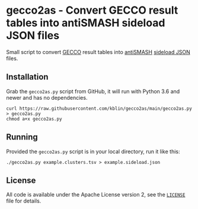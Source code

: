 gecco2as - Convert GECCO result tables into antiSMASH sideload JSON files
=========================================================================

Small script to convert [GECCO](https://gecco.embl.de/) result tables into
[antiSMASH](https://antismash.secondarymetabolites.org/)
[sideload JSON](https://docs.antismash.secondarymetabolites.org/sideloading/) files.


Installation
------------

Grab the `gecco2as.py` script from GitHub, it will run with Python 3.6 and newer and has no dependencies.

```
curl https://raw.githubusercontent.com/kblin/gecco2as/main/gecco2as.py > gecco2as.py
chmod a+x gecco2as.py
```


Running
-------

Provided the `gecco2as.py` script is in your local directory, run it like this:

```
./gecco2as.py example.clusters.tsv > example.sideload.json
```


License
-------

All code is available under the Apache License version 2, see the
[`LICENSE`](LICENSE) file for details.
